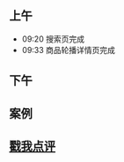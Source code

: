 ## 上午
* 09:20 搜索页完成
* 09:33 商品轮播详情页完成
## 下午

## 案例


## [戳我点评](https://github.com/chinachenhuakang/work-detail/issues/4)
